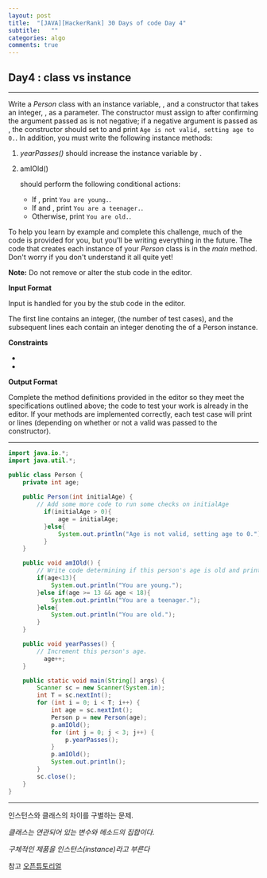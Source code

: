 ```yaml
---
layout: post
title:  "[JAVA][HackerRank] 30 Days of code Day 4"
subtitle:   ""
categories: algo
comments: true
---
```




## Day4 : class vs instance

---

Write a *Person* class with an instance variable, , and a constructor that takes an integer, , as a parameter. The constructor must assign  to  after confirming the argument passed as  is not negative; if a negative argument is passed as , the constructor should set  to  and print `Age is not valid, setting age to 0.`. In addition, you must write the following instance methods:

1. *yearPasses()* should increase the  instance variable by .

2. amIOld()

    

   should perform the following conditional actions:

   - If , print `You are young.`.
   - If  and , print `You are a teenager.`.
   - Otherwise, print `You are old.`.

To help you learn by example and complete this challenge, much of the code is provided for you, but you'll be writing everything in the future. The code that creates each instance of your *Person* class is in the *main* method. Don't worry if you don't understand it all quite yet!

**Note:** Do not remove or alter the stub code in the editor.

**Input Format**

Input is handled for you by the stub code in the editor.

The first line contains an integer,  (the number of test cases), and the  subsequent lines each contain an integer denoting the  of a Person instance.

**Constraints**

- 
- 

**Output Format**

Complete the method definitions provided in the editor so they meet the specifications outlined above; the code to test your work is already in the editor. If your methods are implemented correctly, each test case will print  or  lines (depending on whether or not a valid  was passed to the constructor).

---

~~~java
import java.io.*;
import java.util.*;

public class Person {
    private int age;	
  
	public Person(int initialAge) {
  		// Add some more code to run some checks on initialAge
          if(initialAge > 0){
              age = initialAge;
          }else{
              System.out.println("Age is not valid, setting age to 0.");
          }
	}

	public void amIOld() {
  		// Write code determining if this person's age is old and print the correct statement:
        if(age<13){
            System.out.println("You are young.");
        }else if(age >= 13 && age < 18){
            System.out.println("You are a teenager.");
        }else{
            System.out.println("You are old.");
        }
	}

	public void yearPasses() {
  		// Increment this person's age.
          age++;
	}

	public static void main(String[] args) {
		Scanner sc = new Scanner(System.in);
		int T = sc.nextInt();
		for (int i = 0; i < T; i++) {
			int age = sc.nextInt();
			Person p = new Person(age);
			p.amIOld();
			for (int j = 0; j < 3; j++) {
				p.yearPasses();
			}
			p.amIOld();
			System.out.println();
        }
		sc.close();
    }
}
~~~

---

인스턴스와 클래스의 차이를 구별하는 문제.

*클래스는 연관되어 있는 변수와 메소드의 집합이다.*

*구체적인 제품을 인스턴스(instance)라고 부른다*



참고 [오픈튜토리얼](https://www.opentutorials.org/course/1223/5400)

